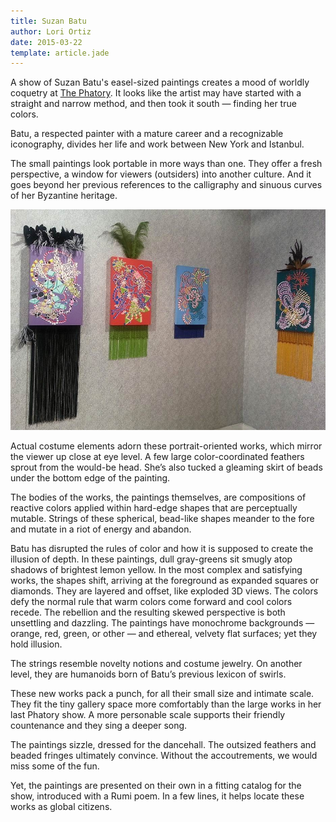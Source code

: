 ```yaml
---
title: Suzan Batu
author: Lori Ortiz
date: 2015-03-22
template: article.jade
---
```


A show of Suzan Batu's easel-sized paintings creates a mood of worldly coquetry at [The Phatory](http://phatory.com). It looks like the artist may have started with a straight and narrow method, and then took it south &mdash; finding her true colors.<span class="more"></span>

Batu, a respected painter with a mature career and a recognizable iconography, divides her life and work between New York and Istanbul. 

The small paintings look portable in more ways than one. They offer a fresh perspective, a window for viewers (outsiders) into another culture. And it goes beyond her previous references to the calligraphy and sinuous curves of her Byzantine heritage.

![Installation view](batu.jpg "Photo: Eung Ho Park")

Actual costume elements adorn these portrait-oriented works, which mirror the viewer up close at eye level. A few large color-coordinated feathers sprout from the would-be head. She’s also tucked a gleaming skirt of beads under the bottom edge of the painting. 

The bodies of the works, the paintings themselves, are compositions of reactive colors applied within hard-edge shapes that are perceptually mutable. Strings of these spherical, bead-like shapes meander to the fore and mutate in a riot of energy and abandon.  

Batu has disrupted the rules of color and how it is supposed to create the illusion of depth. In these paintings, dull gray-greens sit smugly atop shadows of brightest lemon yellow. In the most complex and satisfying works, the shapes shift, arriving at the foreground as expanded squares or diamonds. They are layered and offset, like exploded 3D views. The colors defy the normal rule that warm colors come forward and cool colors recede. The rebellion and the resulting skewed perspective is both unsettling and dazzling. The paintings have monochrome backgrounds &mdash; orange, red, green, or other &mdash; and ethereal, velvety flat surfaces; yet they hold illusion.

The strings resemble novelty notions and costume jewelry. On another level, they are humanoids born of Batu’s previous lexicon of swirls.

These new works pack a punch, for all their small size and intimate scale. They fit the tiny gallery space more comfortably than the large works in her last Phatory show. A more personable scale supports their friendly countenance and they sing a deeper song. 

The paintings sizzle, dressed for the dancehall. The outsized feathers and beaded fringes ultimately convince. Without the accoutrements, we would miss some of the fun. 

Yet, the paintings are presented on their own in a fitting catalog for the show, introduced with a Rumi poem. In a few lines, it helps locate these works as global citizens.
